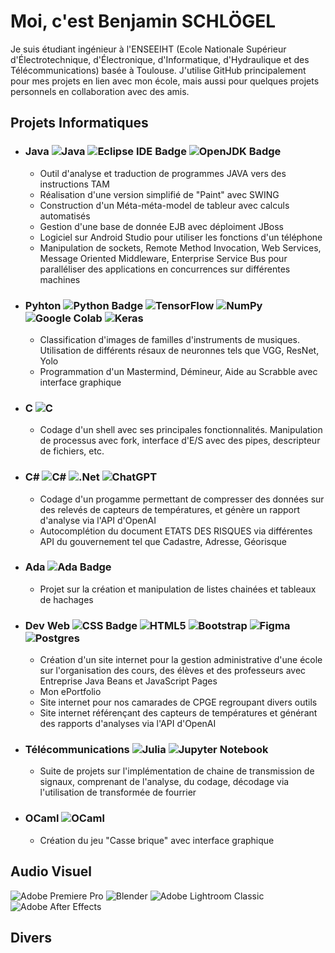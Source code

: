 # Moi, c'est Benjamin SCHLÖGEL

Je suis étudiant ingénieur à l'ENSEEIHT (Ecole Nationale Supérieur d'Électrotechnique, d'Électronique, d'Informatique, d'Hydraulique et des Télécommunications) basée à Toulouse. J'utilise GitHub principalement pour mes projets en lien avec mon école, mais aussi pour quelques projets personnels en collaboration avec des amis.

## Projets Informatiques

- ### Java ![Java](https://img.shields.io/badge/java-%23ED8B00.svg?style=for-the-badge&logo=openjdk&logoColor=white) ![Eclipse IDE Badge](https://img.shields.io/badge/Eclipse%20IDE-2C2255?logo=eclipseide&logoColor=fff&style=for-the-badge) ![OpenJDK Badge](https://img.shields.io/badge/OpenJDK-000?logo=openjdk&logoColor=fff&style=for-the-badge)
  - Outil d'analyse et traduction de programmes JAVA vers des instructions TAM
  - Réalisation d'une version simplifié de "Paint" avec SWING
  - Construction d'un Méta-méta-model de tableur avec calculs automatisés 
  - Gestion d'une base de donnée EJB avec déploiment JBoss
  - Logiciel sur Android Studio pour utiliser les fonctions d'un téléphone
  - Manipulation de sockets, Remote Method Invocation, Web Services, Message Oriented Middleware, Enterprise Service Bus pour paralléliser des applications en concurrences sur différentes machines

- ### Pyhton ![Python Badge](https://img.shields.io/badge/Python-3776AB?logo=python&logoColor=fff&style=for-the-badge) ![TensorFlow](https://img.shields.io/badge/TensorFlow-%23FF6F00.svg?style=for-the-badge&logo=TensorFlow&logoColor=white) ![NumPy](https://img.shields.io/badge/numpy-%23013243.svg?style=for-the-badge&logo=numpy&logoColor=white) ![Google Colab](https://img.shields.io/badge/Google%20Colab-%23F9A825.svg?style=for-the-badge&logo=googlecolab&logoColor=white) ![Keras](https://img.shields.io/badge/Keras-%23D00000.svg?style=for-the-badge&logo=Keras&logoColor=white)
  - Classification d'images de familles d'instruments de musiques. Utilisation de différents résaux de neuronnes tels que VGG, ResNet, Yolo
  - Programmation d'un Mastermind, Démineur, Aide au Scrabble avec interface graphique

- ### C ![C](https://img.shields.io/badge/c-%2300599C.svg?style=for-the-badge&logo=c&logoColor=white)
  - Codage d'un shell avec ses principales fonctionnalités. Manipulation de processus avec fork, interface d'E/S avec des pipes, descripteur de fichiers, etc.

- ### C# ![C#](https://img.shields.io/badge/c%23-%23239120.svg?style=for-the-badge&logo=csharp&logoColor=white) ![.Net](https://img.shields.io/badge/.NET-5C2D91?style=for-the-badge&logo=.net&logoColor=white) ![ChatGPT](https://img.shields.io/badge/chatGPT-74aa9c?style=for-the-badge&logo=openai&logoColor=white) 
  - Codage d'un progamme permettant de compresser des données sur des relevés de capteurs de températures, et génère un rapport d'analyse via l'API d'OpenAI
  - Autocomplétion du document ETATS DES RISQUES via différentes API du gouvernement tel que Cadastre, Adresse, Géorisque
 
- ### Ada ![Ada Badge](https://img.shields.io/badge/Ada-000?logo=ada&logoColor=fff&style=for-the-badge)
  - Projet sur la création et manipulation de listes chainées et tableaux de hachages

- ### Dev Web ![CSS Badge](https://img.shields.io/badge/CSS-639?logo=css&logoColor=fff&style=for-the-badge) ![HTML5](https://img.shields.io/badge/html5-%23E34F26.svg?style=for-the-badge&logo=html5&logoColor=white) ![Bootstrap](https://img.shields.io/badge/bootstrap-%238511FA.svg?style=for-the-badge&logo=bootstrap&logoColor=white) ![Figma](https://img.shields.io/badge/figma-%23F24E1E.svg?style=for-the-badge&logo=figma&logoColor=white) ![Postgres](https://img.shields.io/badge/postgres-%23316192.svg?style=for-the-badge&logo=postgresql&logoColor=white)
  - Création d'un site internet pour la gestion administrative d'une école sur l'organisation des cours, des élèves et des professeurs avec Entreprise Java Beans et JavaScript Pages
  - Mon ePortfolio
  - Site internet pour nos camarades de CPGE regroupant divers outils
  - Site internet référençant des capteurs de températures et générant des rapports d'analyses via l'API d'OpenAI

- ### Télécommunications ![Julia](https://img.shields.io/badge/-Julia-9558B2?style=for-the-badge&logo=julia&logoColor=white) ![Jupyter Notebook](https://img.shields.io/badge/jupyter-%23FA0F00.svg?style=for-the-badge&logo=jupyter&logoColor=white)
  - Suite de projets sur l'implémentation de chaine de transmission de signaux, comprenant de l'analyse, du codage, décodage via l'utilisation de transformée de fourrier

- ### OCaml ![OCaml](https://img.shields.io/badge/OCaml-%23E98407.svg?style=for-the-badge&logo=ocaml&logoColor=white)
  - Création du jeu "Casse brique" avec interface graphique


## Audio Visuel

 ![Adobe Premiere Pro](https://img.shields.io/badge/Adobe%20Premiere%20Pro-9999FF.svg?style=for-the-badge&logo=Adobe%20Premiere%20Pro&logoColor=white) ![Blender](https://img.shields.io/badge/blender-%23F5792A.svg?style=for-the-badge&logo=blender&logoColor=white)  ![Adobe Lightroom Classic](https://img.shields.io/badge/Adobe%20Lightroom%20Classic-31A8FF.svg?style=for-the-badge&logo=Adobe%20Lightroom%20Classic&logoColor=white) ![Adobe After Effects](https://img.shields.io/badge/Adobe%20After%20Effects-9999FF.svg?style=for-the-badge&logo=Adobe%20After%20Effects&logoColor=white) 

## Divers


